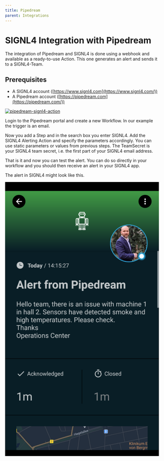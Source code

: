 ```yaml
---
title: Pipedream
parent: Integrations
---
```


# SIGNL4 Integration with Pipedream


The integration of Pipedream and SIGNL4 is done using a webhook and available as a ready-to-use Action. This one generates an alert and sends it to a SIGNL4-Team.

## Prerequisites

- A SIGNL4 account ([https://www.signl4.com](https://www.signl4.com/))
- A Pipedream account ([https://pipedream.com](https://pipedream.com/))

[![pipedream-signl4-action](https://www.signl4.com/wp-content/uploads/2020/12/pipedream-signl4-action-300x200.png)](https://www.signl4.com/wp-content/uploads/2020/12/pipedream-signl4-action.png)

Login to the Pipedream portal and create a new Workflow. In our example the trigger is an email.

Now you add a Step and in the search box you enter SIGNL4. Add the SIGNL4 Alerting Action and specify the parameters accordingly. You can use static parameters or values from previous steps. The TeamSecret is your SIGNL4 team secret, i.e. the first part of your SIGNL4 email address.

That is it and now you can test the alert. You can do so directly in your workflow and you should then receive an alert in your SIGNL4 app.

The alert in SIGNL4 might look like this.

![SIGNL4 Alert](signl4-pipedream.png)
